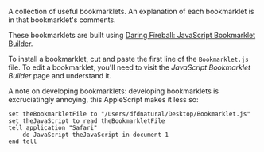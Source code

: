 A collection of useful bookmarklets. An explanation of each bookmarklet is in that bookmarklet's comments.

These bookmarklets are built using [Daring Fireball: JavaScript Bookmarklet Builder](http://daringfireball.net/2007/03/javascript_bookmarklet_builder).

To install a bookmarklet, cut and paste the first line of the `Bookmarklet.js` file. To edit a bookmarklet, you'll need to visit the _JavaScript Bookmarklet Builder_ page and understand it.

A note on developing bookmarklets: developing bookmarklets is excruciatingly annoying, this AppleScript makes it less so:

	set theBookmarkletFile to "/Users/dfdnatural/Desktop/Bookmarklet.js"	
	set theJavaScript to read theBookmarkletFile	
	tell application "Safari"
		do JavaScript theJavaScript in document 1
	end tell
	 